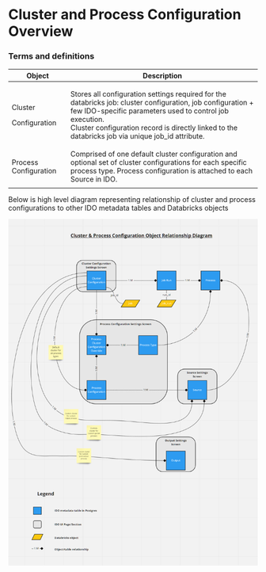 # Cluster and Process Configuration Overview

### Terms and definitions

| Object                              | Description                                                                                                                                                                                                                                                                            |
| ----------------------------------- | -------------------------------------------------------------------------------------------------------------------------------------------------------------------------------------------------------------------------------------------------------------------------------------- |
| <p>Cluster </p><p>Configuration</p> | <p>Stores all configuration settings required for the databricks job: cluster configuration, job configuration + few IDO-specific parameters used to control job execution. <br>Cluster configuration record is directly linked to the databricks job via unique job_id attribute.</p> |
| Process Configuration               | Comprised of one default cluster configuration and optional set of cluster configurations for each specific process type. Process configuration is attached to each Source in IDO.                                                                                                     |
|                                     |                                                                                                                                                                                                                                                                                        |



Below is high level diagram representing relationship of cluster and process configurations to other IDO metadata tables and Databricks objects

![Diagram 1](<../../../.gitbook/assets/image (380).png>)

